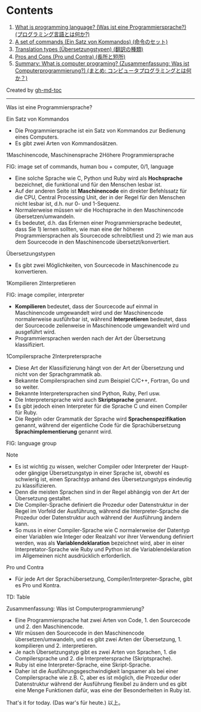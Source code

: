 Contents
=================


1. [What is programming language? (Was ist eine Programmiersprache?) (プログラミング言語とは何か?)](#1-what-is-programming-language-was-ist-eine-programmiersprache-%E3%83%97%E3%83%AD%E3%82%B0%E3%83%A9%E3%83%9F%E3%83%B3%E3%82%B0%E8%A8%80%E8%AA%9E%E3%81%A8%E3%81%AF%E4%BD%95%E3%81%8B)
  1. [A set of commands (Ein Satz von Kommandos) (命令のセット)](#1-1-a-set-of-commands-ein-satz-von-kommandos-%E5%91%BD%E4%BB%A4%E3%81%AE%E3%82%BB%E3%83%83%E3%83%88)
  2. [Translation types (Übersetzungstypen) (翻訳の種類)](#1-2-translation-types-%C3%BCbersetzungstypen-%E7%BF%BB%E8%A8%B3%E3%81%AE%E7%A8%AE%E9%A1%9E)
  3. [Pros and Cons (Pro und Contra) (長所と短所)](#1-3-pros-and-cons-pro-und-contra-%E9%95%B7%E6%89%80%E3%81%A8%E7%9F%AD%E6%89%80)
2. [Summary: What is computer programing? (Zusammenfassung: Was ist Computerprogrammierung?) (まとめ: コンピュータプログラミングとは何か？)](#1-4-summary-what-is-computer-programing-zusammenfassung-was-ist-computerprogrammierung-%E3%81%BE%E3%81%A8%E3%82%81-%E3%82%B3%E3%83%B3%E3%83%94%E3%83%A5%E3%83%BC%E3%82%BF%E3%83%97%E3%83%AD%E3%82%B0%E3%83%A9%E3%83%9F%E3%83%B3%E3%82%B0%E3%81%A8%E3%81%AF%E4%BD%95%E3%81%8B)

Created by [gh-md-toc](https://github.com/ekalinin/github-markdown-toc.go)

----

Was ist eine Programmiersprache?

Ein Satz von Kommandos

* Die Programmiersprache ist ein Satz von Kommandos zur Bedienung eines Computers.
* Es gibt zwei Arten von Kommandosätzen.

1Maschinencode, Maschinensprache
2Höhere Programmiersprache

FIG: image set of commands, human bou + computer, 0/1, language

* Eine solche Sprache wie C, Python und Ruby wird als **Hochsprache** bezeichnet, die funktional und für den Menschen lesbar ist.
* Auf der anderen Seite ist **Maschinencode** ein direkter Befehlssatz für die CPU, Central Processing Unit, der in der Regel für den Menschen nicht lesbar ist, d.h. nur 0- und 1-Sequenz.
* Normalerweise müssen wir die Hochsprache in den Maschinencode übersetzen/umwandeln.
* Es bedeutet, d.h. das Erlernen einer Programmiersprache bedeutet, dass Sie 1) lernen sollten, wie man eine der höheren Programmiersprachen als Sourcecode schreibt/liest und 2) wie man aus dem Sourcecode in den Maschinencode übersetzt/konvertiert.

Übersetzungstypen

* Es gibt zwei Möglichkeiten, von Sourcecode in Maschinencode zu konvertieren.

1Kompilieren
2Interpretieren

FIG: image compiler, interpreter

* **Kompilieren** bedeutet, dass der Sourcecode auf einmal in Maschinencode umgewandelt wird und der Maschinencode normalerweise ausführbar ist, während **Interpretieren** bedeutet, dass der Sourcecode zeilenweise in Maschinencode umgewandelt wird und ausgeführt wird.
* Programmiersprachen werden nach der Art der Übersetzung klassifiziert.

1Compilersprache
2Interpretersprache

* Diese Art der Klassifizierung hängt von der Art der Übersetzung und nicht von der Sprachgrammatik ab.
* Bekannte Compilersprachen sind zum Beispiel C/C++, Fortran, Go und so weiter.
* Bekannte Interpretersprachen sind Python, Ruby, Perl usw.
* Die Interpretersprache wird auch **Skriptsprache** genannt.
* Es gibt jedoch einen Interpreter für die Sprache C und einen Compiler für Ruby.
* Die Regeln oder Grammatik der Sprache wird **Sprachenspezifikation** genannt, während der eigentliche Code für die Sprachübersetzung **Sprachimplementierung** genannt wird.

FIG: language group

Note
* Es ist wichtig zu wissen, welcher Compiler oder Interpreter der Haupt- oder gängige Übersetzungstyp in einer Sprache ist, obwohl es schwierig ist, einen Sprachtyp anhand des Übersetzungstyps eindeutig zu klassifizieren.
* Denn die meisten Sprachen sind in der Regel abhängig von der Art der Übersetzung gestaltet.
* Die Compiler-Sprache definiert die Prozedur oder Datenstruktur in der Regel im Vorfeld der Ausführung, während die Interpreter-Sprache die Prozedur oder Datenstruktur auch während der Ausführung ändern kann.
* So muss in einer Compiler-Sprache wie C normalerweise der Datentyp einer Variablen wie Integer oder Realzahl vor ihrer Verwendung definiert werden, was als **Variablendeklaration** bezeichnet wird, aber in einer Interpretator-Sprache wie Ruby und Python ist die Variablendeklaration im Allgemeinen nicht ausdrücklich erforderlich.

Pro und Contra

* Für jede Art der Sprachübersetzung, Compiler/Interpreter-Sprache, gibt es Pro und Kontra.

TD: Table

Zusammenfassung: Was ist Computerprogrammierung?

* Eine Programmiersprache hat zwei Arten von Code, 1. den Sourcecode und 2. den Maschinencode.
* Wir müssen den Sourcecode in den Maschinencode übersetzen/umwandeln, und es gibt zwei Arten der Übersetzung, 1. kompilieren und 2. interpretieren.
* Je nach Übersetzungstyp gibt es zwei Arten von Sprachen, 1. die Compilersprache und 2. die Interpretersprache (Skriptsprache).
* Ruby ist eine Interpreter-Sprache, eine Skript-Sprache.
* Daher ist die Ausführungsgeschwindigkeit langsamer als bei einer Compilersprache wie z.B. C, aber es ist möglich, die Prozedur oder Datenstruktur während der Ausführung flexibel zu ändern und es gibt eine Menge Funktionen dafür, was eine der Besonderheiten in Ruby ist.

That's it for today. (Das war's für heute.) 以上。
